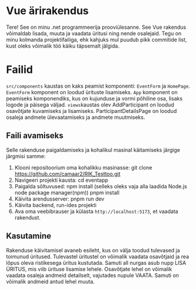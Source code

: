 # Vue ärirakendus
Tere! See on minu .net programmeerija prooviülesanne. See Vue rakendus võimaldab lisada, muuta ja vaadata üritusi ning nende osalejaid. Tegu on minu kolmanda projektifailiga, ehk kahjuks mul puudub pikk commitide list, kust oleks võimalik töö käiku täpsemalt jälgida.

# Failid

`src/components` kaustas on kaks peamist komponenti: `EventForm` ja `HomePage`. `EventForm` komponent on loodud ürituste lisamiseks. `App` komponent on peamiseks komponendiks, kus on kujunduse ja vormi põhiline osa, lisaks logode ja päisega väljad. `views`kaustas olev AddParticipant on loodud osavõtjate kuvamiseks ja lisamiseks. ParticipantDetailsPage on loodud osaleja andmete ülevaatamiseks ja andmete muutmiseks.

## Faili avamiseks

Selle rakenduse paigaldamiseks ja kohalikul masinal käitamiseks järgige järgmisi samme:
1. Klooni repositoorium oma kohalikku masinasse:
git clone https://github.com/camaar2/RIK_Testtoo.git
2. Navigeeri projekti kausta:
cd eventapp
3. Paigalda sõltuvused:
npm install (selleks oleks vaja alla laadida Node.js node package manager(npm))
pnpm install
4. Käivita arendusserver:
pnpm run dev
5. Käivita backend, run-ides projekti
6. Ava oma veebibrauser ja külasta `http://localhost:5173`, et vaadata rakendust.

## Kasutamine

Rakenduse käivitamisel avaneb esileht, kus on välja toodud tulevased ja toimunud üritused. Tulevastel üritustel on võimalik vaadata osavõtjaid ja rea lõpus oleva ristikesega üritus kustutada. Samuti all nurgas asub nupp LISA ÜRITUS, mis viib ürituse lisamise lehele. Osavõtjate lehel on võimalik vaadata osaleja andmeid detailselt, vajutades nupule VAATA. Samuti on võimalik andmeid antud lehel muuta.

